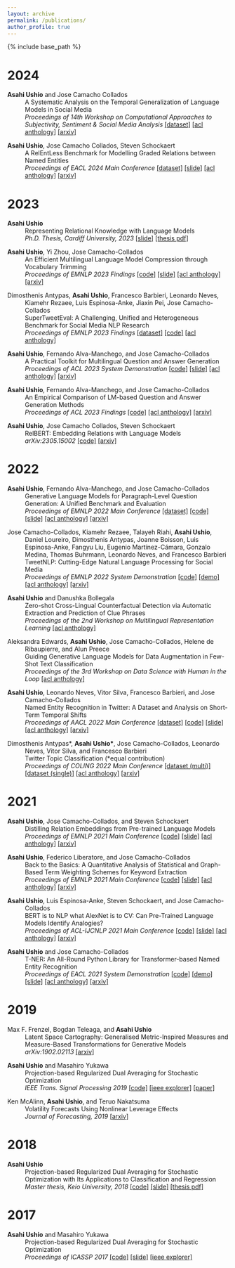 ```yaml
---
layout: archive
permalink: /publications/
author_profile: true
---
```


{% include base_path %}

# 2024

<p style="margin-left: 40px; text-indent: -40px;">
<b>Asahi Ushio</b> and Jose Camacho Collados <br>
A Systematic Analysis on the Temporal Generalization of Language Models in Social Media <br>
<em>Proceedings of 14th Workshop on Computational Approaches to Subjectivity, Sentiment & Social Media Analysis</em> 
<a href="https://huggingface.co/datasets/tweettemposhift/tweet_temporal_shift">[dataset]</a>
<a href="https://aclanthology.org/2024.wassa-1.5/">[acl anthology]</a>
<a href="https://arxiv.org/abs/2405.13017">[arxiv]</a>
</p>


<p style="margin-left: 40px; text-indent: -40px;">
<b>Asahi Ushio</b>, Jose Camacho Collados, Steven Schockaert <br>
A RelEntLess Benchmark for Modelling Graded Relations between Named Entities <br>
<em>Proceedings of EACL 2024 Main Conference</em> 
<a href="https://huggingface.co/datasets/cardiffnlp/relentless">[dataset]</a>
<a href="https://asahiushio.com/publications/202403eaclrelentless-240821041042-1ac2c546.pdf">[slide]</a>
<a href="https://aclanthology.org/2024.eacl-long.152/">[acl anthology]</a>
<a href="https://arxiv.org/abs/2305.15002">[arxiv]</a>
</p>


# 2023

<p style="margin-left: 40px; text-indent: -40px;">
<b>Asahi Ushio</b> <br>
Representing Relational Knowledge with Language Models <br>
 <em>Ph.D. Thesis, Cardiff University, 2023</em>
<a href="https://asahiushio.com/publications/202312phdviva-240821042356-7988aa65.pdf">[slide]</a>
<a href="https://orca.cardiff.ac.uk/id/eprint/168141/1/thesis_clean.pdf">[thesis pdf]</a>
</p>


<p style="margin-left: 40px; text-indent: -40px;">
<b>Asahi Ushio</b>, Yi Zhou, Jose Camacho-Collados <br>
An Efficient Multilingual Language Model Compression through Vocabulary Trimming <br>
 <em>Proceedings of EMNLP 2023 Findings</em>
<a href="https://github.com/asahi417/lm-vocab-trimmer">[code]</a>
<a href="https://asahiushio.com/publications/202402amazoninternalvt-240822074142-b9799c4d.pdf">[slide]</a>
<a href="https://aclanthology.org/2023.findings-emnlp.981">[acl anthology]</a>
<a href="https://arxiv.org/abs/2305.15020">[arxiv]</a>
</p>


<p style="margin-left: 40px; text-indent: -40px;">
Dimosthenis Antypas, <b>Asahi Ushio</b>, Francesco Barbieri, Leonardo Neves, Kiamehr Rezaee, Luis Espinosa-Anke, Jiaxin Pei, Jose Camacho-Collados<br>
SuperTweetEval: A Challenging, Unified and Heterogeneous Benchmark for Social Media NLP Research <br>
 <em>Proceedings of EMNLP 2023 Findings</em>
<a href="https://huggingface.co/datasets/cardiffnlp/super_tweeteval">[dataset]</a>
<a href="https://github.com/cardiffnlp/super-tweeteval">[code]</a>
<a href="https://aclanthology.org/2023.findings-emnlp.838/">[acl anthology]</a>
</p>


<p style="margin-left: 40px; text-indent: -40px;">
<b>Asahi Ushio</b>, Fernando Alva-Manchego, and Jose Camacho-Collados <br>
A Practical Toolkit for Multilingual Question and Answer Generation <br>
 <em>Proceedings of ACL 2023 System Demonstration </em>
<a href="https://github.com/asahi417/lm-question-generation">[code]</a>
<a href="https://asahiushio.com/publications/2023-07aclapracticaltoolkitformultilingualquestionandanswergeneration-230526175017-9ad1eb0f.pdf">[slide]</a>
<a href="https://aclanthology.org/2023.acl-demo.8/">[acl anthology]</a>
<a href="https://arxiv.org/abs/2305.17416">[arxiv]</a>
</p>


<p style="margin-left: 40px; text-indent: -40px;">
<b>Asahi Ushio</b>, Fernando Alva-Manchego, and Jose Camacho-Collados <br>
An Empirical Comparison of LM-based Question and Answer Generation Methods <br>
 <em>Proceedings of ACL 2023 Findings </em>
<a href="https://github.com/asahi417/lm-question-generation">[code]</a>
<a href="https://aclanthology.org/2023.findings-acl.899/">[acl anthology]</a>
<a href="https://arxiv.org/abs/2305.17002">[arxiv]</a>
</p>


<p style="margin-left: 40px; text-indent: -40px;">
<b>Asahi Ushio</b>, Jose Camacho Collados, Steven Schockaert <br>
RelBERT: Embedding Relations with Language Models <br>
 <em>arXiv:2305.15002</em>
<a href="https://github.com/asahi417/relbert">[code]</a>
<a href="https://arxiv.org/abs/2310.00299">[arxiv]</a>
</p>


# 2022


<p style="margin-left: 40px; text-indent: -40px;">
<b>Asahi Ushio</b>, Fernando Alva-Manchego, and Jose Camacho-Collados <br>
Generative Language Models for Paragraph-Level Question Generation: A Unified Benchmark and Evaluation <br>
 <em>Proceedings of EMNLP 2022 Main Conference </em>
<a href="https://github.com/asahi417/lm-question-generation/blob/master/QG_BENCH.md">[dataset]</a>
<a href="https://github.com/asahi417/lm-question-generation">[code]</a>
<a href="https://asahiushio.com/publications/202212emnlpqg2-221210121802-1a8fe2f0.pdf">[slide]</a>
<a href="https://aclanthology.org/2022.emnlp-main.42/">[acl anthology]</a>
<a href="https://arxiv.org/abs/2210.03992">[arxiv]</a>
</p>


<p style="margin-left: 40px; text-indent: -40px;">
Jose Camacho-Collados, Kiamehr Rezaee, Talayeh Riahi, <b>Asahi Ushio</b>, Daniel Loureiro, Dimosthenis Antypas, Joanne Boisson, Luis Espinosa-Anke, Fangyu Liu, Eugenio Martínez-Cámara, Gonzalo Medina, Thomas Buhrmann, Leonardo Neves, and Francesco Barbieri  <br>
TweetNLP: Cutting-Edge Natural Language Processing for Social Media <br>
 <em>Proceedings of EMNLP 2022 System Demonstration</em>
<a href="https://github.com/cardiffnlp/tweetnlp">[code]</a>
<a href="https://tweetnlp.org/">[demo]</a>
<a href="https://aclanthology.org/2022.emnlp-demos.5/">[acl anthology]</a>
<a href="https://arxiv.org/abs/2206.14774">[arxiv]</a>
</p>

<p style="margin-left: 40px; text-indent: -40px;">
<b>Asahi Ushio</b> and Danushka Bollegala <br>
Zero-shot Cross-Lingual Counterfactual Detection via Automatic Extraction and Prediction of Clue Phrases <br>
 <em>Proceedings of the 2nd Workshop on Multilingual Representation Learning </em>
<a href="https://aclanthology.org/2022.mrl-1.3/">[acl anthology]</a>
</p>

<p style="margin-left: 40px; text-indent: -40px;">
Aleksandra Edwards, <b>Asahi Ushio</b>, Jose Camacho-Collados, Helene de Ribaupierre, and Alun Preece <br>
Guiding Generative Language Models for Data Augmentation in Few-Shot Text Classification <br>
 <em>Proceedings of the 3rd Workshop on Data Science with Human in the Loop</em>
<a href="https://aclanthology.org/2022.dash-1.8/">[acl anthology]</a>
</p>

<p style="margin-left: 40px; text-indent: -40px;">
<b>Asahi Ushio</b>, Leonardo Neves, Vitor Silva, Francesco Barbieri, and Jose Camacho-Collados <br>
Named Entity Recognition in Twitter: A Dataset and Analysis on Short-Term Temporal Shifts <br>
 <em>Proceedings of AACL 2022 Main Conference</em>
<a href="https://huggingface.co/datasets/tner/tweetner7">[dataset]</a>
<a href="https://github.com/asahi417/tner/tree/master/examples/tweetner7_paper">[code]</a>
<a href="https://asahiushio.com/publications/202211aacltwitterner7-221027024325-ee319d8e.pdf">[slide]</a>
<a href="https://aclanthology.org/2022.aacl-main.25/">[acl anthology]</a>
<a href="https://arxiv.org/abs/2210.03797">[arxiv]</a>
</p>

<p style="margin-left: 40px; text-indent: -40px;">
Dimosthenis Antypas*, <b>Asahi Ushio*</b>, Jose Camacho-Collados, Leonardo Neves, Vitor Silva, and Francesco Barbieri <br>
Twitter Topic Classification (*equal contribution)<br>
 <em>Proceedings of COLING 2022 Main Conference</em>
<a href="https://huggingface.co/datasets/cardiffnlp/tweet_topic_multi">[dataset (multi)]</a>
<a href="https://huggingface.co/datasets/cardiffnlp/tweet_topic_single">[dataset (single)]</a>
<a href="https://aclanthology.org/2022.coling-1.299/">[acl anthology]</a>
<a href="https://arxiv.org/abs/2209.09824">[arxiv]</a>
</p>


# 2021

<p style="margin-left: 40px; text-indent: -40px;">
<b>Asahi Ushio</b>, Jose Camacho-Collados, and Steven Schockaert <br>
Distilling Relation Embeddings from Pre-trained Language Models  <br>
 <em>Proceedings of EMNLP 2021 Main Conference</em>
<a href="https://github.com/asahi417/relbert">[code]</a>
<a href="https://asahiushio.com/publications/202111emnlprelbert-211224171115.pdf">[slide]</a>
<a href="https://aclanthology.org/2021.emnlp-main.712">[acl anthology]</a>
<a href="https://arxiv.org/abs/2110.15705">[arxiv]</a>
</p>

<p style="margin-left: 40px; text-indent: -40px;">
<b>Asahi Ushio</b>, Federico Liberatore, and Jose Camacho-Collados <br>
Back to the Basics: A Quantitative Analysis of Statistical and Graph-Based Term Weighting Schemes for Keyword Extraction <br>
 <em>Proceedings of EMNLP 2021 Main Conference</em>
<a href="https://github.com/asahi417/kex">[code]</a>
<a href="https://asahiushio.com/publications/202111emnlpbacktobasics-211224170946.pdf">[slide]</a>
<a href="https://aclanthology.org/2021.emnlp-main.638">[acl anthology]</a>
<a href="https://arxiv.org/abs/2104.08028">[arxiv]</a>
</p>

<p style="margin-left: 40px; text-indent: -40px;">
<b>Asahi Ushio</b>, Luis Espinosa-Anke, Steven Schockaert, and Jose Camacho-Collados <br>
BERT is to NLP what AlexNet is to CV: Can Pre-Trained Language Models Identify Analogies? <br>
 <em>Proceedings of ACL-IJCNLP 2021 Main Conference</em>
<a href="https://github.com/asahi417/analogy-language-model">[code]</a>
<a href="https://asahiushio.com/publications/202108aclanalogylm-211224170522.pdf">[slide]</a>
<a href="https://aclanthology.org/2021.acl-long.280">[acl anthology]</a>
<a href="https://arxiv.org/abs/2105.04949">[arxiv]</a>
</p>

<p style="margin-left: 40px; text-indent: -40px;">
<b>Asahi Ushio</b> and Jose Camacho-Collados <br>
T-NER: An All-Round Python Library for Transformer-based Named Entity Recognition <br>
 <em>Proceedings of EACL 2021 System Demonstration</em>
<a href="https://github.com/asahi417/tner">[code]</a>
<a href="https://huggingface.co/spaces/tner/NER">[demo]</a>
<a href="https://asahiushio.com/publications/202104eacltner-211224170032.pdf">[slide]</a>
<a href="https://www.aclweb.org/anthology/2021.eacl-demos.7">[acl anthology]</a>
<a href="https://arxiv.org/abs/2209.12616">[arxiv]</a>
</p>

# 2019

<p style="margin-left: 40px; text-indent: -40px;">
Max F. Frenzel, Bogdan Teleaga, and <b>Asahi Ushio</b> <br>
Latent Space Cartography: Generalised Metric-Inspired Measures and Measure-Based Transformations for Generative Models <br>
<em>arXiv:1902.02113</em>
<a href="https://arxiv.org/pdf/1902.02113">[arxiv]</a>
</p>


<p style="margin-left: 40px; text-indent: -40px;">
<b>Asahi Ushio</b> and Masahiro Yukawa <br>
Projection-based Regularized Dual Averaging for Stochastic Optimization <br>
 <em>IEEE Trans. Signal Processing 2019</em>
<a href="https://github.com/asahi417/StochasticOptimizers">[code]</a>
<a href="https://ieeexplore.ieee.org/abstract/document/8680689">[ieee explorer]</a>
<a href="https://asahiushio.com/publications/2019_tsp_pda.pdf">[paper]</a>
</p>


<p style="margin-left: 40px; text-indent: -40px;">
Ken McAlinn, <b>Asahi Ushio</b>, and Teruo Nakatsuma <br>
Volatility Forecasts Using Nonlinear Leverage Effects <br>
 <em>Journal of Forecasting, 2019</em>
<a href="https://arxiv.org/abs/1605.06482">[arxiv]</a>
</p>


# 2018

<p style="margin-left: 40px; text-indent: -40px;">
<b>Asahi Ushio</b><br>
Projection-based Regularized Dual Averaging for Stochastic Optimization with Its Applications to Classification and Regression <br>
 <em>Master thesis, Keio University, 2018</em>
<a href="https://github.com/asahi417/StochasticOptimizers">[code]</a>
<a href="https://asahiushio.com/publications/2017masterthesisslide-211224172803.pdf">[slide]</a>
<a href="https://asahiushio.com/publications/2017_master_thesis.pdf">[thesis pdf]</a>
</p>


# 2017

<p style="margin-left: 40px; text-indent: -40px;">
<b>Asahi Ushio</b> and Masahiro Yukawa <br>
Projection-based Regularized Dual Averaging for Stochastic Optimization <br>
 <em>Proceedings of ICASSP 2017</em>
<a href="https://github.com/asahi417/StochasticOptimizers">[code]</a>
<a href="https://asahiushio.com/publications/2017icassp-211224171723.pdf">[slide]</a>
<a href="https://ieeexplore.ieee.org/abstract/document/7952568">[ieee explorer]</a>
</p>
